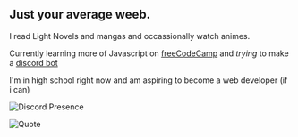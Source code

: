 ##  Just your average weeb. 

I read Light Novels and mangas and occassionally watch animes.

Currently learning more of Javascript on [freeCodeCamp](https://www.freecodecamp.org/Yakiyo) and *trying* to make a [discord bot](https://github.com/Yakiyo/Yume-Bot)

I'm in high school right now and am aspiring to become a web developer (if i can)

![Discord Presence](https://lanyard.cnrad.dev/api/695307292815654963?bg=1f1f1f&borderRadius=5pxidle)


![Quote](https://github-readme-quotes.herokuapp.com/quote?theme=default&animation=default&layout=samuel&font=Redressed)
<!-- https://github.com/shravan20/github-readme-quotes --> 
